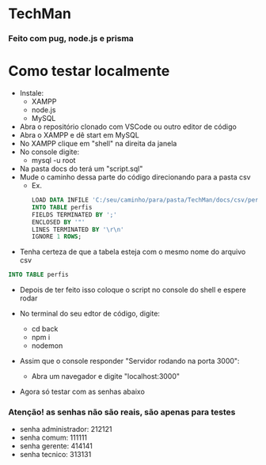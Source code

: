 # TechMan

### Feito com pug, node.js e prisma

# Como testar localmente
- Instale:
  - XAMPP
  - node.js
  - MySQL
- Abra o repositório clonado com VSCode ou outro editor de código
- Abra o XAMPP e dê start em MySQL
- No XAMPP clique em "shell" na direita da janela
- No console digite:
  - mysql -u root
- Na pasta docs do terá um "script.sql"
- Mude o caminho dessa parte do código direcionando para a pasta csv
  - Ex.
    ```sql
    LOAD DATA INFILE 'C:/seu/caminho/para/pasta/TechMan/docs/csv/perfis.csv'
    INTO TABLE perfis
    FIELDS TERMINATED BY ';'
    ENCLOSED BY '"'
    LINES TERMINATED BY '\r\n'
    IGNORE 1 ROWS;
      ```
 - Tenha certeza de que a tabela esteja com o mesmo nome do arquivo csv
  ```sql
  INTO TABLE perfis
  ```
 - Depois de ter feito isso coloque o script no console do shell e espere rodar

 - No terminal do seu edtor de código, digite:
   - cd back
   - npm i
   - nodemon
 - Assim que o console responder "Servidor rodando na porta 3000":
   -  Abra um navegador e digite "localhost:3000"
 - Agora só testar com as senhas abaixo
 
  ### Atenção! as senhas não são reais, são apenas para testes
  - senha administrador: 212121
  - senha comum: 111111
  - senha gerente: 414141
  - senha tecnico: 313131
  
